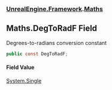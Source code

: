 ### [UnrealEngine.Framework](./UnrealEngine-Framework.md 'UnrealEngine.Framework').[Maths](./UnrealEngine-Framework-Maths.md 'UnrealEngine.Framework.Maths')
## Maths.DegToRadF Field
Degrees-to-radians conversion constant  
```csharp
public const DegToRadF;
```
#### Field Value
[System.Single](https://docs.microsoft.com/en-us/dotnet/api/System.Single 'System.Single')  
